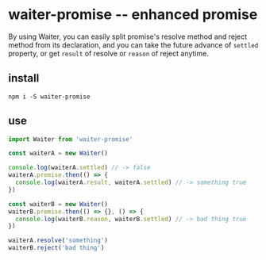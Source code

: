 # waiter-promise -- enhanced promise

By using Waiter, you can easily split promise's resolve method and reject method from its declaration, and you can take the future advance of `settled` property, or get `result` of resolve or `reason` of reject anytime.

## install

```shell
npm i -S waiter-promise
```

## use

```javascript
import Waiter from 'waiter-promise'

const waiterA = new Waiter()

console.log(waiterA.settled) // -> false
waiterA.promise.then(() => {
  console.log(waiterA.result, waiterA.settled) // -> something true
})

const waiterB = new Waiter()
waiterB.promise.then(() => {}, () => {
  console.log(waiterB.reason, waiterB.settled) // -> bad thing true
})

waiterA.resolve('something')
waiterB.reject('bad thing')
```
